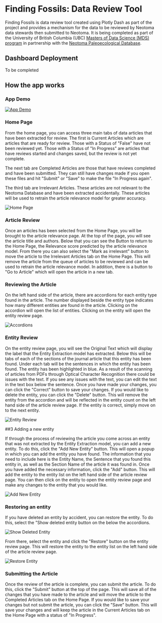 # Finding Fossils: Data Review Tool

Finding Fossils is data review tool created using Plotly Dash as part of the project and provides a mechanism for the data to be reviewed by Neotoma data stewards then submitted to Neotoma. It is being completed as part of the University of British Columbia (UBC) [Masters of Data Science (MDS) program](https://masterdatascience.ubc.ca/) in partnership with the [Neotoma Paleoecological Database](http://neotomadb.org).

## Dashboard Deployment

To be completed

## How the app works

### App Demo

[![App Demo](assets/about_assets/data_review_tool_demo.png)](assets/about_assets/data_review_tool_demo.png)

### Home Page

From the home page, you can access three main tabs of data articles that have been extracted for review. The first is Current Articles which are articles that are ready for review. Those with a Status of "False" have not been reviewed yet. Those with a Status of "In Progress" are articles that have reviews started and changes saved, but the review is not yet complete.

The next tab are Completed Articles are those that have reviews completed and have been submitted. They can still have changes made if you open these files and hit "Submit" or "Save" to make the file "In Progress again".

The third tab are Irrelevant Articles. These articles are not relevant to the Neotoma Database and have been extracted accidentally. These articles will be used to retrain the article relevance model for greater accuracy.

![Home Page](../assets/about_assets/home.png)

### Article Review

Once an articles has been selected from the Home Page, you will be brought to the article relevance page. At the top of the page, you will see the article title and authors. Below that you can see the Button to return to the Home Page, the Relevance score predicted by the article relevance model. From there you can also select the "Mark as irrelevant" button to move the article to the Irrelevant Articles tab on the Home Page. This will remove the article from the queue of articles to be reviewed and can be used to retrain the article relevance model. In addition, there is a button to "Go to Article" which will open the article in a new tab.

### Reviewing the Article

On the left hand side of the article, there are accordions for each entity type found in the article. The number displayed beside the entity type indicates how many different entities are found in the article. Clicking on the accordion will open the list of entities. Clicking on the entity will open the entity review page. 

![Accordions](../assets/about_assets/accordions.png)

### Entity Review

On the entity review page, you will see the Original Text which will display the label that the Entity Extraction model has extracted. Below this will be tabs of each of the sections of the journal article that this entity has been found. Under each tab will be the sentences in which the entity has been found. The entity has been highlighted in blue. As a result of the scanning of articles from PDFs through Optical Character Recognition there could be issues with the text. If you see any issues with the text, you can edit the text in the text box below the sentence. Once you have made your changes, you can click the "Correct" button to save your changes. If you would like to delete the entity, you can click the "Delete" button. This will remove the entity from the accordion and will be reflected in the entity count on the left hand side of the article review page. If the entity is correct, simply move on to the next entity.

![Entity Review](../assets/about_assets/entity_review.png)

##3 Adding a new entity

If through the process of reviewing the article you come across an entity that was not extracted by the Entity Extraction model, you can add a new entity. To do this, click the "Add New Entity" button. This will open a popup in which you can add the entity you have found. The information that you need to include here is the Entity Name, the Sentence that you found this entity in, as well as the Section Name of the article it was found in. Once you have added the necessary information, click the "Add" button. This will add the entity to the entity list on the left hand side of the article review page. You can then click on the entity to open the entity review page and make any changes to the entity that you would like.

![Add New Entity](../assets/about_assets/new_entity.png)

### Restoring an entity

If you have deleted an entity by accident, you can restore the entity. To do this, select the "Show deleted entity button on the below the accordions.

![Show Deleted Entity](../assets/about_assets/deleted_toggle.png)

From there, select the entity and click the "Restore" button on the entity review page. This will restore the entity to the entity list on the left hand side of the article review page.

![Restore Entity](../assets/about_assets/restore.png)

### Submitting the Article

Once the review of the article is complete, you can submit the article. To do this, click the "Submit" button at the top of the page. This will save all of the changes that you have made to the article and will move the article to the Completed Articles tab on the Home Page. If you would like to save your changes but not submit the article, you can click the "Save" button. This will save your changes and will keep the article in the Current Articles tab on the Home Page with a status of "In Progress".
